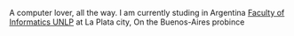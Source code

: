 A computer lover, all the way. I am currently studing in Argentina [Faculty of Informatics UNLP](https://www.info.unlp.edu.ar/) at La Plata city, On the Buenos-Aires probince
